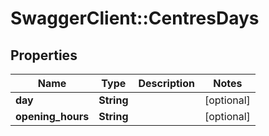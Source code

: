 # SwaggerClient::CentresDays

## Properties
Name | Type | Description | Notes
------------ | ------------- | ------------- | -------------
**day** | **String** |  | [optional] 
**opening_hours** | **String** |  | [optional] 


